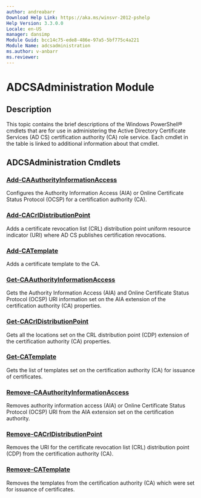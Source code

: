```yaml
---
author: andreabarr
Download Help Link: https://aka.ms/winsvr-2012-pshelp
Help Version: 3.3.0.0
Locale: en-US
manager: dansimp
Module Guid: bcc14c75-ede8-486e-97a5-5bf775c4a221
Module Name: adcsadministration
ms.author: v-anbarr
ms.reviewer: 
---
```


# ADCSAdministration Module
## Description
This topic contains the brief descriptions of the Windows PowerShell® cmdlets that are for use in administering the Active Directory Certificate Services (AD CS) certification authority (CA) role service. Each cmdlet in the table is linked to additional information about that cmdlet.

## ADCSAdministration Cmdlets
### [Add-CAAuthorityInformationAccess](./Add-CAAuthorityInformationAccess.md)
Configures the Authority Information Access (AIA) or Online Certificate Status Protocol (OCSP) for a certification authority (CA).

### [Add-CACrlDistributionPoint](./Add-CACrlDistributionPoint.md)
Adds a certificate revocation list (CRL) distribution point uniform resource indicator (URI) where AD CS publishes certification revocations.

### [Add-CATemplate](./Add-CATemplate.md)
Adds a certificate template to the CA.

### [Get-CAAuthorityInformationAccess](./Get-CAAuthorityInformationAccess.md)
Gets the Authority Information Access (AIA) and Online Certificate Status Protocol (OCSP) URI information set on the AIA extension of the certification authority (CA) properties.

### [Get-CACrlDistributionPoint](./Get-CACrlDistributionPoint.md)
Gets all the locations set on the CRL distribution point (CDP) extension of the certification authority (CA) properties.

### [Get-CATemplate](./Get-CATemplate.md)
Gets the list of templates set on the certification authority (CA) for issuance of certificates.

### [Remove-CAAuthorityInformationAccess](./Remove-CAAuthorityInformationAccess.md)
Removes authority information access (AIA) or Online Certificate Status Protocol (OCSP) URI from the AIA extension set on the certification authority.

### [Remove-CACrlDistributionPoint](./Remove-CACrlDistributionPoint.md)
Removes the URI for the certificate revocation list (CRL) distribution point (CDP) from the certification authority (CA).

### [Remove-CATemplate](./Remove-CATemplate.md)
Removes the templates from the certification authority (CA) which were set for issuance of certificates.

